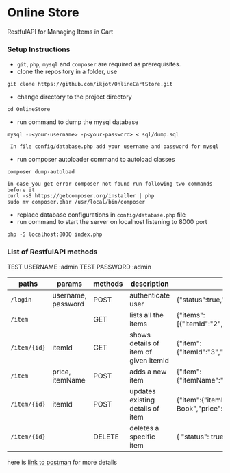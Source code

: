 
# Online Store

RestfulAPI for Managing Items in Cart

### Setup Instructions

* `git`, `php`, `mysql` and `composer` are required as prerequisites.
* clone the repository in a folder, use
```
git clone https://github.com/ikjot/OnlineCartStore.git
```
* change directory to the project directory
```
cd OnlineStore
```
* run command to dump the mysql database
```
mysql -u<your-username> -p<your-password> < sql/dump.sql

 In file config/database.php add your username and password for mysql
```
* run composer autoloader command to autoload classes
```
composer dump-autoload

in case you get error composer not found run following two commands before it
curl -sS https://getcomposer.org/installer | php
sudo mv composer.phar /usr/local/bin/composer

```
* replace database configurations in `config/database.php` file
* run command to start the server on localhost listening to 8000 port
```
php -S localhost:8000 index.php
```


### List of RestfulAPI methods

TEST USERNAME  :admin
TEST PASSWORD  :admin


| paths | params | methods | description  | response
|---|---|---|---|---|
| `/login` | username, password | POST | authenticate user | {"status":true,"message":"Already LoggedIn"} |
| `/item`  |  | GET | lists all the items | {"items":[{"itemId":"2","itemName":"Book1","price":"200"}]}
| `/item/{id}` | itemId | GET | shows details of item of given itemId | {"item":{"itemId":"3","itemName":"Book2","price":"3000"}} |
| `/item` | price, itemName | POST | adds a new item | {"item":{"itemName":"Book2","price":"3000","itemId":"3"}} |
| `/item/{id}` | itemId | POST | updates existing details of item |  {"item":{"itemId":"6","itemName":" Updated Book","price":"500"}} |
| `/item/{id}` | | DELETE | deletes a specific item | { "status": true } |


here is [link to postman][] for more details


[link to postman]: https://www.getpostman.com/collections/3a118cb196e1e2cd6f5e
